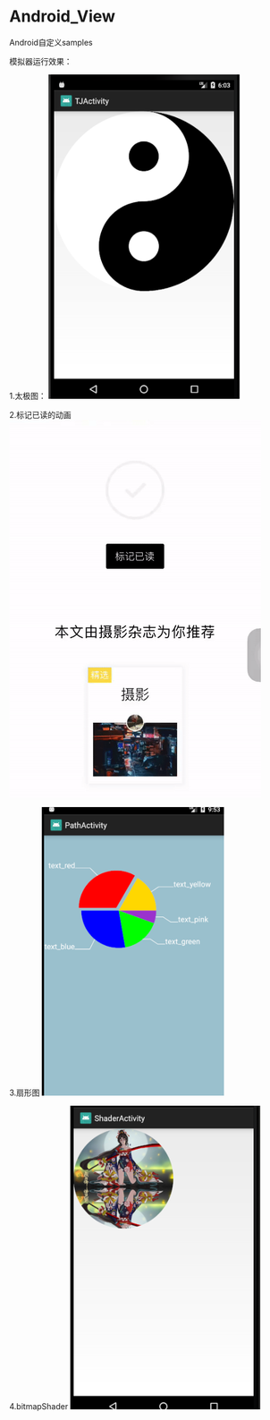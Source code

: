 # Android_View
Android自定义samples

模拟器运行效果：

1.太极图：
 ![image](https://github.com/catchMouse/image_store/blob/master/tj.png)
                                                                                         
2.标记已读的动画
 ![image](https://github.com/catchMouse/image_store/blob/master/%E6%89%93%E9%92%A9.gif)

3.扇形图
 ![image](https://github.com/catchMouse/image_store/blob/master/%E6%89%87%E5%BD%A2%E5%9B%BE.png)
 
4.bitmapShader
 ![image](https://github.com/catchMouse/image_store/blob/master/bitmap_shader.png)
